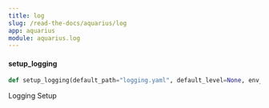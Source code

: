```yaml
---
title: log
slug: /read-the-docs/aquarius/log
app: aquarius
module: aquarius.log
---
```

#### setup\_logging

```python
def setup_logging(default_path="logging.yaml", default_level=None, env_key="LOG_CFG")
```

Logging Setup


